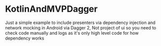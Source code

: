 # KotlinAndMVPDagger
Just a simple example to include presenters via dependency injection and network mocking in Android via Dagger 2, Not project of ui so you need to check code manually and logs as it's only high level code for how dependency works